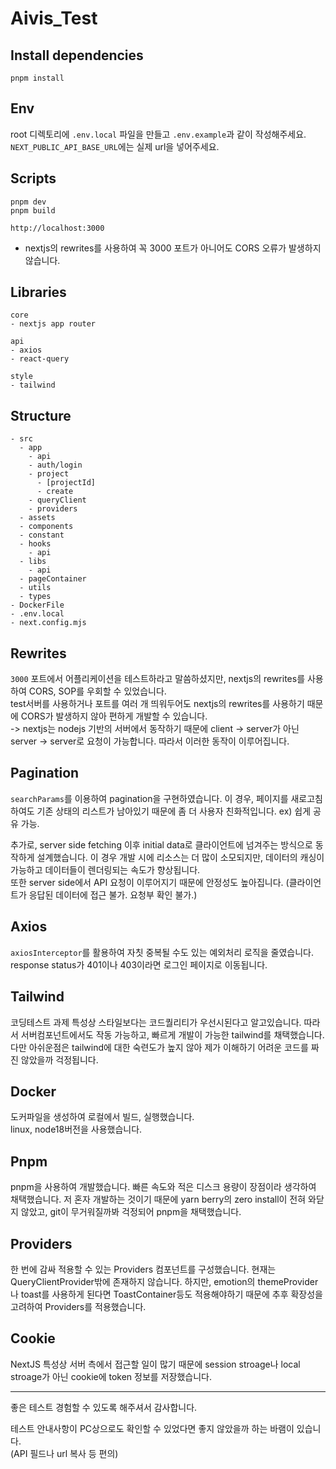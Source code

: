 # Aivis_Test

## Install dependencies

```
pnpm install
```

## Env

root 디렉토리에 `.env.local` 파일을 만들고 `.env.example`과 같이 작성해주세요.
`NEXT_PUBLIC_API_BASE_URL`에는 실제 url을 넣어주세요.

## Scripts

```
pnpm dev
pnpm build
```

`http://localhost:3000`

- nextjs의 rewrites를 사용하여 꼭 3000 포트가 아니어도 CORS 오류가 발생하지 않습니다.

## Libraries

```
core
- nextjs app router

api
- axios
- react-query

style
- tailwind

```

## Structure

```
- src
  - app
    - api
    - auth/login
    - project
      - [projectId]
      - create
    - queryClient
    - providers
  - assets
  - components
  - constant
  - hooks
    - api
  - libs
    - api
  - pageContainer
  - utils
  - types
- DockerFile
- .env.local
- next.config.mjs
```

## Rewrites

`3000` 포트에서 어플리케이션을 테스트하라고 말씀하셨지만, nextjs의 rewrites를 사용하여 CORS, SOP를 우회할 수 있었습니다.  
test서버를 사용하거나 포트를 여러 개 띄워두어도 nextjs의 rewrites를 사용하기 때문에 CORS가 발생하지 않아 편하게 개발할 수 있습니다.  
-> nextjs는 nodejs 기반의 서버에서 동작하기 때문에 client -> server가 아닌 server -> server로 요청이 가능합니다. 따라서 이러한 동작이 이루어집니다.

## Pagination

`searchParams`를 이용하여 pagination을 구현하였습니다. 이 경우, 페이지를 새로고침하여도 기존 상태의 리스트가 남아있기 때문에 좀 더 사용자 친화적입니다. ex) 쉽게 공유 가능.

추가로, server side fetching 이후 initial data로 클라이언트에 넘겨주는 방식으로 동작하게 설계했습니다. 이 경우 개발 시에 리소스는 더 많이 소모되지만, 데이터의 캐싱이 가능하고 데이터들이 렌더링되는 속도가 향상됩니다.  
또한 server side에서 API 요청이 이루어지기 때문에 안정성도 높아집니다. (클라이언트가 응답된 데이터에 접근 불가. 요청부 확인 불가.)

## Axios

`axiosInterceptor`를 활용하여 자칫 중복될 수도 있는 예외처리 로직을 줄였습니다. response status가 401이나 403이라면 로그인 페이지로 이동됩니다.

## Tailwind

코딩테스트 과제 특성상 스타일보다는 코드퀄리티가 우선시된다고 알고있습니다. 따라서 서버컴포넌트에서도 작동 가능하고, 빠르게 개발이 가능한 tailwind를 채택했습니다. 다만 아쉬운점은 tailwind에 대한 숙련도가 높지 않아 제가 이해하기 어려운 코드를 짜진 않았을까 걱정됩니다.

## Docker

도커파일을 생성하여 로컬에서 빌드, 실행했습니다.  
linux, node18버전을 사용했습니다.

## Pnpm

pnpm을 사용하여 개발했습니다. 빠른 속도와 적은 디스크 용량이 장점이라 생각하여 채택했습니다. 저 혼자 개발하는 것이기 때문에 yarn berry의 zero install이 전혀 와닫지 않았고, git이 무거워질까봐 걱정되어 pnpm을 채택했습니다.

## Providers

한 번에 감싸 적용할 수 있는 Providers 컴포넌트를 구성했습니다. 현재는 QueryClientProvider밖에 존재하지 않습니다. 하지만, emotion의 themeProvider나 toast를 사용하게 된다면 ToastContainer등도 적용해야하기 때문에 추후 확장성을 고려하여 Providers를 적용했습니다.

## Cookie

NextJS 특성상 서버 측에서 접근할 일이 많기 때문에 session stroage나 local stroage가 아닌 cookie에 token 정보를 저장했습니다.

---

좋은 테스트 경험할 수 있도록 해주셔서 감사합니다.

테스트 안내사항이 PC상으로도 확인할 수 있었다면 좋지 않았을까 하는 바램이 있습니다.  
(API 필드나 url 복사 등 편의)
